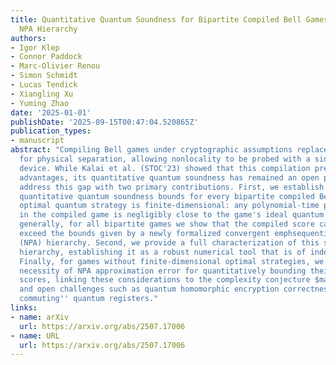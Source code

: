 ```yaml
---
title: Quantitative Quantum Soundness for Bipartite Compiled Bell Games via the Sequential
  NPA Hierarchy
authors:
- Igor Klep
- Connor Paddock
- Marc-Olivier Renou
- Simon Schmidt
- Lucas Tendick
- Xiangling Xu
- Yuming Zhao
date: '2025-01-01'
publishDate: '2025-09-15T00:47:04.520865Z'
publication_types:
- manuscript
abstract: "Compiling Bell games under cryptographic assumptions replaces the need
  for physical separation, allowing nonlocality to be probed with a single untrusted
  device. While Kalai et al. (STOC'23) showed that this compilation preserves quantum
  advantages, its quantitative quantum soundness has remained an open problem. We
  address this gap with two primary contributions. First, we establish the emphfirst
  quantitative quantum soundness bounds for every bipartite compiled Bell game whose
  optimal quantum strategy is finite-dimensional: any polynomial-time prover's score
  in the compiled game is negligibly close to the game's ideal quantum value. More
  generally, for all bipartite games we show that the compiled score cannot significantly
  exceed the bounds given by a newly formalized convergent emphsequential Navascués-Pironio-Acín
  (NPA) hierarchy. Second, we provide a full characterization of this sequential NPA
  hierarchy, establishing it as a robust numerical tool that is of independent interest.
  Finally, for games without finite-dimensional optimal strategies, we explore the
  necessity of NPA approximation error for quantitatively bounding their compiled
  scores, linking these considerations to the complexity conjecture $mathrmMIP^mathrmco=mathrmcoRE$
  and open challenges such as quantum homomorphic encryption correctness for ``weakly
  commuting'' quantum registers."
links:
- name: arXiv
  url: https://arxiv.org/abs/2507.17006
- name: URL
  url: https://arxiv.org/abs/2507.17006
---
```

